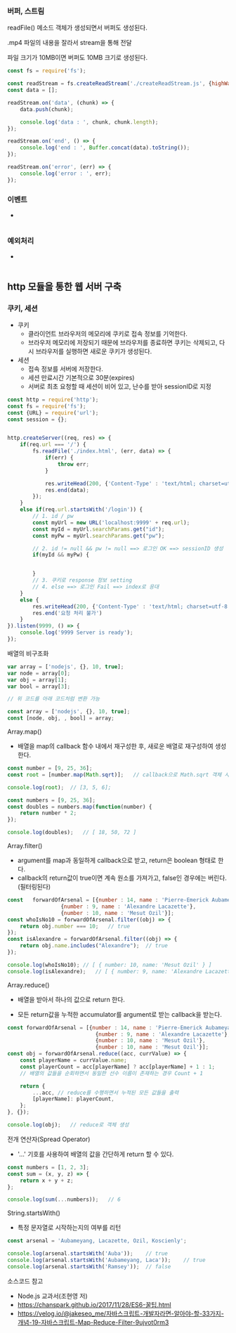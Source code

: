### 버퍼, 스트림

readFile() 메소드 객체가 생성되면서 버퍼도 생성된다. 

.mp4 파일의 내용을 잘라서 stream을 통해 전달

파일 크기가 10MB이면 버퍼도 10MB 크기로 생성된다.

```javascript
const fs = require('fs');

const readStream = fs.createReadStream('./createReadStream.js', {highWaterMark : 16});
const data = [];

readStream.on('data', (chunk) => {
    data.push(chunk);

    console.log('data : ', chunk, chunk.length);
});

readStream.on('end', () => {
    console.log('end : ', Buffer.concat(data).toString());
});

readStream.on('error', (err) => {
    console.log('error : ', err);
});
```



### 이벤트

- 

```javascript

```



### 예외처리

- 

```

```





## http 모듈을 통한 웹 서버 구축

### 쿠키, 세션

- 쿠키
  - 클라이언트 브라우저의 메모리에 쿠키로 접속 정보를 기억한다.
  - 브라우저 메모리에 저장되기 때문에 브라우저를 종료하면 쿠키는 삭제되고, 다시 브라우저를 실행하면 새로운 쿠키가 생성된다.
- 세션
  - 접속 정보를 서버에 저장한다.
  - 세션 만료시간 기본적으로 30분(expires)
  - 서버로 최초 요청할 때 세션이 비어 있고, 난수를 받아 sessionID로 지정

```javascript
const http = require('http');
const fs = require('fs');
const {URL} = require('url');
const session = {};


http.createServer((req, res) => {
    if(req.url === '/') {
        fs.readFile('./index.html', (err, data) => {
            if(err) {
                throw err;
            }

            res.writeHead(200, {'Content-Type' : 'text/html; charset=utf-8'});
            res.end(data);
        });
    }
    else if(req.url.startsWith('/login')) {
        // 1. id / pw
        const myUrl = new URL('localhost:9999' + req.url);
        const myId = myUrl.searchParams.get("id");
        const myPw = myUrl.searchParams.get("pw");

        // 2. id != null && pw != null ==> 로그인 OK ==> sessionID 생성
        if(myId && myPw) {


        }
        // 3. 쿠키로 response 정보 setting
        // 4. else ==> 로그인 Fail ==> index로 응대
    }
    else {
        res.writeHead(200, {'Content-Type' : 'text/html; charset=utf-8'});
        res.end('요청 처리 불가')
    }
}).listen(9999, () => {
    console.log('9999 Server is ready');
});
```





배열의 비구조화

```javascript
var array = ['nodejs', {}, 10, true];
var node = array[0];
var obj = array[1];
var bool = array[3];

// 위 코드를 아래 코드처럼 변환 가능

const array = ['nodejs', {}, 10, true];
const [node, obj, , bool] = array;
```



Array.map()

- 배열을 map의 callback 함수 내에서 재구성한 후, 새로운 배열로 재구성하여 생성한다.

```javascript
const number = [9, 25, 36];
const root = [number.map(Math.sqrt)];	// callback으로 Math.sqrt 객체 사용

console.log(root);	// [3, 5, 6];
```

```javascript
const numbers = [9, 25, 36];
const doubles = numbers.map(function(number) {
    return number * 2;
});

console.log(doubles);	// [ 18, 50, 72 ]
```



Array.filter()

- argument를 map과 동일하게 callback으로 받고, return은 boolean 형태로 한다.
- callback의 return값이 true이면 계속 원소를 가져가고, false인 경우에는 버린다.(필터링된다)

```javascript
const	forwardOfArsenal = [{number : 14, name : 'Pierre-Emerick Aubameyang'},
                 {number : 9, name : 'Alexandre Lacazette'},
                 {number : 10, name : 'Mesut Ozil'}];
const whoIsNo10 = forwardOfArsenal.filter((obj) => {
    return obj.number === 10;	// true
});
const isAlexandre = forwardOfArsenal.filter((obj) => {
  	return obj.name.includes("Alexandre");	// true
});

console.log(whoIsNo10);	// [ { number: 10, name: 'Mesut Ozil' } ]
console.log(isAlexandre);	// [ { number: 9, name: 'Alexandre Lacazette' } ]
```



Array.reduce()

- 배열을 받아서 하나의 값으로 return 한다.

- 모든 return값을 누적한 accumulator를 argument로 받는 callback을 받는다.

```javascript
const forwardOfArsenal = [{number : 14, name : 'Pierre-Emerick Aubameyang'},
                            {number : 9, name : 'Alexandre Lacazette'},
                            {number : 10, name : 'Mesut Ozil'},
                            {number : 10, name : 'Mesut Ozil'}];
const obj = forwardOfArsenal.reduce((acc, currValue) => {
    const playerName = currValue.name;
    const playerCount = acc[playerName] ? acc[playerName] + 1 : 1;
  	// 배열의 값들을 순회하면서 동일한 선수 이름이 존재하는 경우 Count + 1 

    return {
        ...acc,	// reduce를 수행하면서 누적된 모든 값들을 출력
        [playerName]: playerCount,
    };
}, {});

console.log(obj);	// reduce로 객체 생성
```



전개 연산자(Spread Operator)

- '…' 기호를 사용하여 배열의 값을 간단하게 return 할 수 있다.

```javascript
const numbers = [1, 2, 3];
const sum = (x, y, z) => {
    return x + y + z;
};

console.log(sum(...numbers));	// 6
```



String.startsWith()

- 특정 문자열로 시작하는지의 여부를 리턴

```javascript
const arsenal = 'Aubameyang, Lacazette, Ozil, Koscienly';

console.log(arsenal.startsWith('Auba'));	// true
console.log(arsenal.startsWith('Aubameyang, Laca'));	// true
console.log(arsenal.startsWith('Ramsey'));	// false
```





소스코드 참고

- Node.js 교과서(조현영 저)
- https://chanspark.github.io/2017/11/28/ES6-꿀팁.html
- https://velog.io/@jakeseo_me/자바스크립트-개발자라면-알아야-할-33가지-개념-19-자바스크립트-Map-Reduce-Filter-9ujvot0rm3


